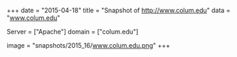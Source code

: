 
+++
date = "2015-04-18"
title = "Snapshot of http://www.colum.edu"
data = "www.colum.edu"

Server = ["Apache"]
domain = ["colum.edu"]

  image = "snapshots/2015_16/www.colum.edu.png"
+++
#
